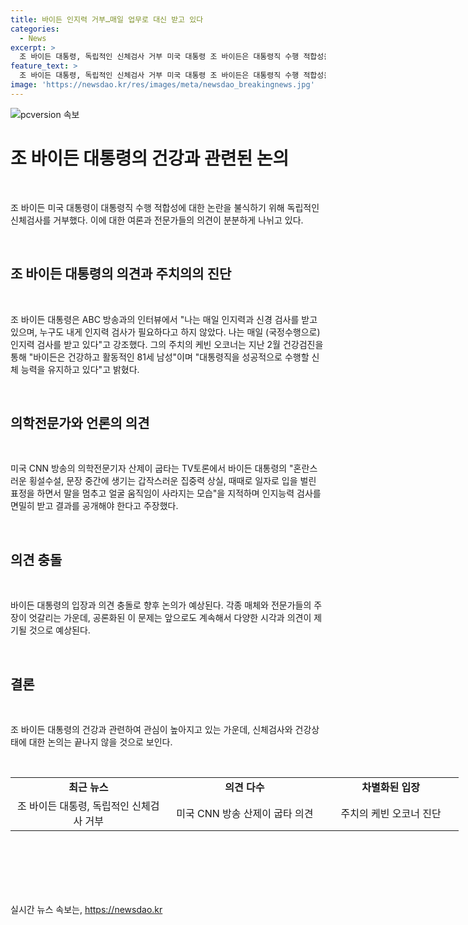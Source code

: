 ```yaml
---
title: 바이든 인지력 거부…매일 업무로 대신 받고 있다
categories:
  - News
excerpt: >
  조 바이든 대통령, 독립적인 신체검사 거부 미국 대통령 조 바이든은 대통령직 수행 적합성을 입증하기 위한 독립적인 신체검사 제안을 거부했다. 그는 매일 인지력과 신경 검사를 받고 있으며, 2월 건강검진에서도 대통령직 수행에 적합한 신체 능력을 유지하고 있다는 주치의의 평가가 있었다. 그러나 CNN의 의학전문기자는 바이든 대통령의 혼란스러운 발언과 행동에 대해 인지능력 검사를 받고 결과를 공개해야 한다고 주장했다.
feature_text: >
  조 바이든 대통령, 독립적인 신체검사 거부 미국 대통령 조 바이든은 대통령직 수행 적합성을 입증하기 위한 독립적인 신체검사 제안을 거부했다. 그는 매일 인지력과 신경 검사를 받고 있으며, 2월 건강검진에서도 대통령직 수행에 적합한 신체 능력을 유지하고 있다는 주치의의 평가가 있었다. 그러나 CNN의 의학전문기자는 바이든 대통령의 혼란스러운 발언과 행동에 대해 인지능력 검사를 받고 결과를 공개해야 한다고 주장했다.
image: 'https://newsdao.kr/res/images/meta/newsdao_breakingnews.jpg'
---
```


<p><img src="https://newsdao.kr/res/images/meta/newsdao_breakingnews.jpg" alt="pcversion 속보" /></p>

<h1 data-ke-size="size26">조 바이든 대통령의 건강과 관련된 논의</h1>

<p data-ke-size="size16">&nbsp;</p>

<p>조 바이든 미국 대통령이 대통령직 수행 적합성에 대한 논란을 불식하기 위해 독립적인 신체검사를 거부했다. 이에 대한 여론과 전문가들의 의견이 분분하게 나뉘고 있다.</p>

<p data-ke-size="size16">&nbsp;</p>

<h2 data-ke-size="size24">조 바이든 대통령의 의견과 주치의의 진단</h2>

<p data-ke-size="size16">&nbsp;</p>

<p>조 바이든 대통령은 ABC 방송과의 인터뷰에서 "나는 매일 인지력과 신경 검사를 받고 있으며, 누구도 내게 인지력 검사가 필요하다고 하지 않았다. 나는 매일 (국정수행으로) 인지력 검사를 받고 있다"고 강조했다. 그의 주치의 케빈 오코너는 지난 2월 건강검진을 통해 "바이든은 건강하고 활동적인 81세 남성"이며 "대통령직을 성공적으로 수행할 신체 능력을 유지하고 있다"고 밝혔다.</p>

<p data-ke-size="size16">&nbsp;</p>

<h2 data-ke-size="size24">의학전문가와 언론의 의견</h2>

<p data-ke-size="size16">&nbsp;</p>

<p>미국 CNN 방송의 의학전문기자 산제이 굽타는 TV토론에서 바이든 대통령의 "혼란스러운 횡설수설, 문장 중간에 생기는 갑작스러운 집중력 상실, 때때로 일자로 입을 벌린 표정을 하면서 말을 멈추고 얼굴 움직임이 사라지는 모습"을 지적하며 인지능력 검사를 면밀히 받고 결과를 공개해야 한다고 주장했다.</p>

<p data-ke-size="size16">&nbsp;</p>

<h2 data-ke-size="size24">의견 충돌</h2>

<p data-ke-size="size16">&nbsp;</p>

<p>바이든 대통령의 입장과 의견 충돌로 향후 논의가 예상된다. 각종 매체와 전문가들의 주장이 엇갈리는 가운데, 공론화된 이 문제는 앞으로도 계속해서 다양한 시각과 의견이 제기될 것으로 예상된다.</p>

<p data-ke-size="size16">&nbsp;</p>

<h2 data-ke-size="size24">결론</h2>

<p data-ke-size="size16">&nbsp;</p>

<p>조 바이든 대통령의 건강과 관련하여 관심이 높아지고 있는 가운데, 신체검사와 건강상태에 대한 논의는 끝나지 않을 것으로 보인다.</p>

<p data-ke-size="size16">&nbsp;</p>

<table style="width: 717px; height: 154px;">
<tbody>
<tr>
<td style="width: 250px; text-align: center; height: 17px;"><b>최근 뉴스</b></td>
<td style="width: 250px; text-align: center; height: 17px;"><b>의견 다수</b></td>
<td style="width: 215px; text-align: center; height: 17px;"><b>차별화된 입장</b></td>
</tr>
<tr>
<td style="width: 250px; text-align: center; height: 17px;">조 바이든 대통령, 독립적인 신체검사 거부</td>
<td style="width: 250px; text-align: center; height: 17px;">미국 CNN 방송 산제이 굽타 의견</td>
<td style="width: 215px; text-align: center; height: 17px;">주치의 케빈 오코너 진단</td>
</tr>
</tbody>
</table>

<p data-ke-size="size16">&nbsp;</p>
실시간 뉴스 속보는, <a href="https://newsdao.kr" rel="dofollow">https://newsdao.kr</a>


